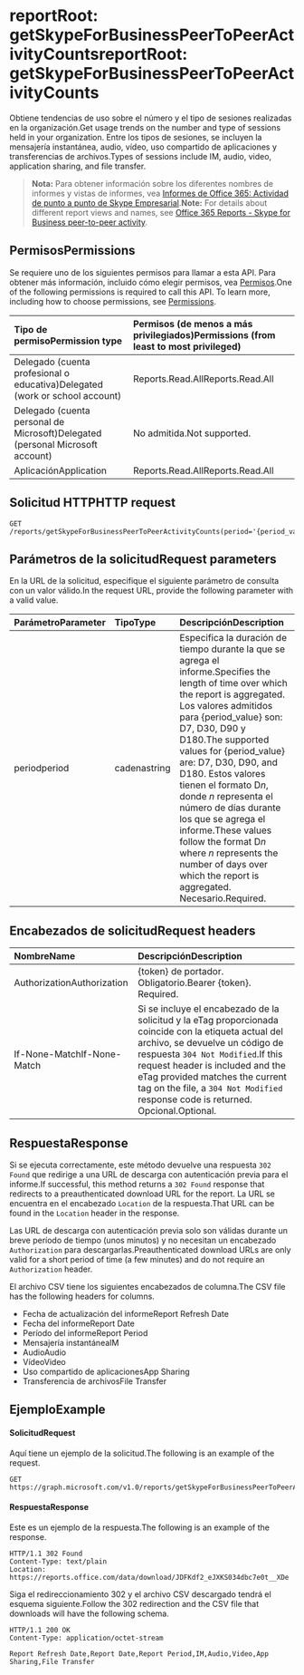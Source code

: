 # <a name="reportroot-getskypeforbusinesspeertopeeractivitycounts"></a><span data-ttu-id="c2af7-101">reportRoot: getSkypeForBusinessPeerToPeerActivityCounts</span><span class="sxs-lookup"><span data-stu-id="c2af7-101">reportRoot: getSkypeForBusinessPeerToPeerActivityCounts</span></span>

<span data-ttu-id="c2af7-102">Obtiene tendencias de uso sobre el número y el tipo de sesiones realizadas en la organización.</span><span class="sxs-lookup"><span data-stu-id="c2af7-102">Get usage trends on the number and type of sessions held in your organization.</span></span> <span data-ttu-id="c2af7-103">Entre los tipos de sesiones, se incluyen la mensajería instantánea, audio, vídeo, uso compartido de aplicaciones y transferencias de archivos.</span><span class="sxs-lookup"><span data-stu-id="c2af7-103">Types of sessions include IM, audio, video, application sharing, and file transfer.</span></span>

> <span data-ttu-id="c2af7-104">**Nota:** Para obtener información sobre los diferentes nombres de informes y vistas de informes, vea [Informes de Office 365: Actividad de punto a punto de Skype Empresarial](https://support.office.com/client/Skype-for-Business-Online-peertopeer-activity-d3b2d569-4ee9-44b8-92bf-d518142f0713).</span><span class="sxs-lookup"><span data-stu-id="c2af7-104">**Note:** For details about different report views and names, see [Office 365 Reports - Skype for Business peer-to-peer activity](https://support.office.com/client/Skype-for-Business-Online-peertopeer-activity-d3b2d569-4ee9-44b8-92bf-d518142f0713).</span></span>

## <a name="permissions"></a><span data-ttu-id="c2af7-105">Permisos</span><span class="sxs-lookup"><span data-stu-id="c2af7-105">Permissions</span></span>

<span data-ttu-id="c2af7-p102">Se requiere uno de los siguientes permisos para llamar a esta API. Para obtener más información, incluido cómo elegir permisos, vea [Permisos](../../../concepts/permissions_reference.md).</span><span class="sxs-lookup"><span data-stu-id="c2af7-p102">One of the following permissions is required to call this API. To learn more, including how to choose permissions, see [Permissions](../../../concepts/permissions_reference.md).</span></span>

| <span data-ttu-id="c2af7-108">Tipo de permiso</span><span class="sxs-lookup"><span data-stu-id="c2af7-108">Permission type</span></span>                        | <span data-ttu-id="c2af7-109">Permisos (de menos a más privilegiados)</span><span class="sxs-lookup"><span data-stu-id="c2af7-109">Permissions (from least to most privileged)</span></span> |
| :------------------------------------- | :--------------------------------------- |
| <span data-ttu-id="c2af7-110">Delegado (cuenta profesional o educativa)</span><span class="sxs-lookup"><span data-stu-id="c2af7-110">Delegated (work or school account)</span></span>     | <span data-ttu-id="c2af7-111">Reports.Read.All</span><span class="sxs-lookup"><span data-stu-id="c2af7-111">Reports.Read.All</span></span>                         |
| <span data-ttu-id="c2af7-112">Delegado (cuenta personal de Microsoft)</span><span class="sxs-lookup"><span data-stu-id="c2af7-112">Delegated (personal Microsoft account)</span></span> | <span data-ttu-id="c2af7-113">No admitida.</span><span class="sxs-lookup"><span data-stu-id="c2af7-113">Not supported.</span></span>                           |
| <span data-ttu-id="c2af7-114">Aplicación</span><span class="sxs-lookup"><span data-stu-id="c2af7-114">Application</span></span>                            | <span data-ttu-id="c2af7-115">Reports.Read.All</span><span class="sxs-lookup"><span data-stu-id="c2af7-115">Reports.Read.All</span></span>                         |

## <a name="http-request"></a><span data-ttu-id="c2af7-116">Solicitud HTTP</span><span class="sxs-lookup"><span data-stu-id="c2af7-116">HTTP request</span></span>

<!-- { "blockType": "ignored" } --> 

```http
GET /reports/getSkypeForBusinessPeerToPeerActivityCounts(period='{period_value}')
```

## <a name="request-parameters"></a><span data-ttu-id="c2af7-117">Parámetros de la solicitud</span><span class="sxs-lookup"><span data-stu-id="c2af7-117">Request parameters</span></span>

<span data-ttu-id="c2af7-118">En la URL de la solicitud, especifique el siguiente parámetro de consulta con un valor válido.</span><span class="sxs-lookup"><span data-stu-id="c2af7-118">In the request URL, provide the following parameter with a valid value.</span></span>

| <span data-ttu-id="c2af7-119">Parámetro</span><span class="sxs-lookup"><span data-stu-id="c2af7-119">Parameter</span></span> | <span data-ttu-id="c2af7-120">Tipo</span><span class="sxs-lookup"><span data-stu-id="c2af7-120">Type</span></span>   | <span data-ttu-id="c2af7-121">Descripción</span><span class="sxs-lookup"><span data-stu-id="c2af7-121">Description</span></span>                              |
| :-------- | :----- | :--------------------------------------- |
| <span data-ttu-id="c2af7-122">period</span><span class="sxs-lookup"><span data-stu-id="c2af7-122">period</span></span>    | <span data-ttu-id="c2af7-123">cadena</span><span class="sxs-lookup"><span data-stu-id="c2af7-123">string</span></span> | <span data-ttu-id="c2af7-124">Especifica la duración de tiempo durante la que se agrega el informe.</span><span class="sxs-lookup"><span data-stu-id="c2af7-124">Specifies the length of time over which the report is aggregated.</span></span> <span data-ttu-id="c2af7-125">Los valores admitidos para {period_value} son: D7, D30, D90 y D180.</span><span class="sxs-lookup"><span data-stu-id="c2af7-125">The supported values for {period_value} are: D7, D30, D90, and D180.</span></span> <span data-ttu-id="c2af7-126">Estos valores tienen el formato D*n*, donde *n* representa el número de días durante los que se agrega el informe.</span><span class="sxs-lookup"><span data-stu-id="c2af7-126">These values follow the format D*n* where *n* represents the number of days over which the report is aggregated.</span></span> <span data-ttu-id="c2af7-127">Necesario.</span><span class="sxs-lookup"><span data-stu-id="c2af7-127">Required.</span></span> |

## <a name="request-headers"></a><span data-ttu-id="c2af7-128">Encabezados de solicitud</span><span class="sxs-lookup"><span data-stu-id="c2af7-128">Request headers</span></span>

| <span data-ttu-id="c2af7-129">Nombre</span><span class="sxs-lookup"><span data-stu-id="c2af7-129">Name</span></span>          | <span data-ttu-id="c2af7-130">Descripción</span><span class="sxs-lookup"><span data-stu-id="c2af7-130">Description</span></span>                              |
| :------------ | :--------------------------------------- |
| <span data-ttu-id="c2af7-131">Authorization</span><span class="sxs-lookup"><span data-stu-id="c2af7-131">Authorization</span></span> | <span data-ttu-id="c2af7-p104">{token} de portador. Obligatorio.</span><span class="sxs-lookup"><span data-stu-id="c2af7-p104">Bearer {token}. Required.</span></span>                |
| <span data-ttu-id="c2af7-134">If-None-Match</span><span class="sxs-lookup"><span data-stu-id="c2af7-134">If-None-Match</span></span> | <span data-ttu-id="c2af7-135">Si se incluye el encabezado de la solicitud y la eTag proporcionada coincide con la etiqueta actual del archivo, se devuelve un código de respuesta `304 Not Modified`.</span><span class="sxs-lookup"><span data-stu-id="c2af7-135">If this request header is included and the eTag provided matches the current tag on the file, a `304 Not Modified` response code is returned.</span></span> <span data-ttu-id="c2af7-136">Opcional.</span><span class="sxs-lookup"><span data-stu-id="c2af7-136">Optional.</span></span> |

## <a name="response"></a><span data-ttu-id="c2af7-137">Respuesta</span><span class="sxs-lookup"><span data-stu-id="c2af7-137">Response</span></span>

<span data-ttu-id="c2af7-138">Si se ejecuta correctamente, este método devuelve una respuesta `302 Found` que redirige a una URL de descarga con autenticación previa para el informe.</span><span class="sxs-lookup"><span data-stu-id="c2af7-138">If successful, this method returns a `302 Found` response that redirects to a preauthenticated download URL for the report.</span></span> <span data-ttu-id="c2af7-139">La URL se encuentra en el encabezado `Location` de la respuesta.</span><span class="sxs-lookup"><span data-stu-id="c2af7-139">That URL can be found in the `Location` header in the response.</span></span>

<span data-ttu-id="c2af7-140">Las URL de descarga con autenticación previa solo son válidas durante un breve período de tiempo (unos minutos) y no necesitan un encabezado `Authorization` para descargarlas.</span><span class="sxs-lookup"><span data-stu-id="c2af7-140">Preauthenticated download URLs are only valid for a short period of time (a few minutes) and do not require an `Authorization` header.</span></span>

<span data-ttu-id="c2af7-141">El archivo CSV tiene los siguientes encabezados de columna.</span><span class="sxs-lookup"><span data-stu-id="c2af7-141">The CSV file has the following headers for columns.</span></span>

- <span data-ttu-id="c2af7-142">Fecha de actualización del informe</span><span class="sxs-lookup"><span data-stu-id="c2af7-142">Report Refresh Date</span></span>
- <span data-ttu-id="c2af7-143">Fecha del informe</span><span class="sxs-lookup"><span data-stu-id="c2af7-143">Report Date</span></span>
- <span data-ttu-id="c2af7-144">Período del informe</span><span class="sxs-lookup"><span data-stu-id="c2af7-144">Report Period</span></span>
- <span data-ttu-id="c2af7-145">Mensajería instantánea</span><span class="sxs-lookup"><span data-stu-id="c2af7-145">IM</span></span>
- <span data-ttu-id="c2af7-146">Audio</span><span class="sxs-lookup"><span data-stu-id="c2af7-146">Audio</span></span>
- <span data-ttu-id="c2af7-147">Vídeo</span><span class="sxs-lookup"><span data-stu-id="c2af7-147">Video</span></span>
- <span data-ttu-id="c2af7-148">Uso compartido de aplicaciones</span><span class="sxs-lookup"><span data-stu-id="c2af7-148">App Sharing</span></span>
- <span data-ttu-id="c2af7-149">Transferencia de archivos</span><span class="sxs-lookup"><span data-stu-id="c2af7-149">File Transfer</span></span>

## <a name="example"></a><span data-ttu-id="c2af7-150">Ejemplo</span><span class="sxs-lookup"><span data-stu-id="c2af7-150">Example</span></span>

#### <a name="request"></a><span data-ttu-id="c2af7-151">Solicitud</span><span class="sxs-lookup"><span data-stu-id="c2af7-151">Request</span></span>

<span data-ttu-id="c2af7-152">Aquí tiene un ejemplo de la solicitud.</span><span class="sxs-lookup"><span data-stu-id="c2af7-152">The following is an example of the request.</span></span>

<!--{
  "blockType": "request",
  "isComposable": true,
  "name": "reportroot_getskypeforbusinesspeertopeeractivitycounts"
}-->

```http
GET https://graph.microsoft.com/v1.0/reports/getSkypeForBusinessPeerToPeerActivityCounts(period='D7')
```

#### <a name="response"></a><span data-ttu-id="c2af7-153">Respuesta</span><span class="sxs-lookup"><span data-stu-id="c2af7-153">Response</span></span>

<span data-ttu-id="c2af7-154">Este es un ejemplo de la respuesta.</span><span class="sxs-lookup"><span data-stu-id="c2af7-154">The following is an example of the response.</span></span>

<!-- {
  "blockType": "response",
  "truncated": true,
  "@odata.type": "microsoft.graph.report"
} -->

```http
HTTP/1.1 302 Found
Content-Type: text/plain
Location: https://reports.office.com/data/download/JDFKdf2_eJXKS034dbc7e0t__XDe
```

<span data-ttu-id="c2af7-155">Siga el redireccionamiento 302 y el archivo CSV descargado tendrá el esquema siguiente.</span><span class="sxs-lookup"><span data-stu-id="c2af7-155">Follow the 302 redirection and the CSV file that downloads will have the following schema.</span></span>

<!-- { "blockType": "ignored" } --> 

```http
HTTP/1.1 200 OK
Content-Type: application/octet-stream

Report Refresh Date,Report Date,Report Period,IM,Audio,Video,App Sharing,File Transfer
```

